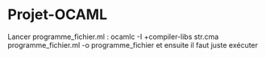 # Projet-OCAML

Lancer programme_fichier.ml : ocamlc -I +compiler-libs str.cma programme_fichier.ml -o programme_fichier       et ensuite il faut juste exécuter

